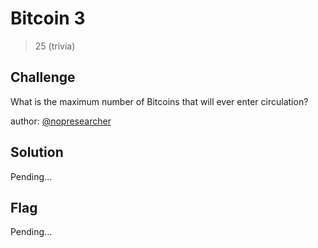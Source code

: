 # Bitcoin 3
> 25 (trivia)

## Challenge

What is the maximum number of Bitcoins that will ever enter circulation?

author: [@nopresearcher](https://twitter.com/NopResearcher)

## Solution

Pending...

## Flag

Pending...
